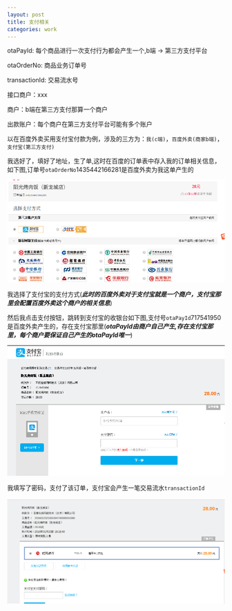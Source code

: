 ```yaml
---
layout: post
title: 支付相关
categories: work
---
```


otaPayId: 每个商品进行一次支付行为都会产生一个,b端 -> 第三方支付平台

otaOrderNo: 商品业务订单号

transactionId: 交易流水号

接口商户：xxx

商户：b端在第三方支付那算一个商户

出款账户：每个商户在第三方支付平台可能有多个账户

以在百度外卖买用支付宝付款为例，涉及的三方为：`我(c端)`，`百度外卖(商家b端)`，`支付宝(第三方支付)`

我选好了，填好了地址，生了单,这时在百度的订单表中存入我的订单相关信息，如下图,订单号`otaOrderNo`1435442166281是百度外卖为我这单产生的

![order](/images/work/order.png)

我选择了支付宝的支付方式(***此时的百度外卖对于支付宝就是一个商户，支付宝那里会配置百度外卖这个商户的相关信息***)

然后我点击支付按钮，跳转到支付宝的收银台如下图,支付号`otaPayId`717541950是百度外卖产生的，存在支付宝那里(***otaPayId由商户自己产生,存在支付宝那里，每个商户要保证自己产生的otaPayId唯一***)

![gotoPay](/images/work/gotopay.png)

我填写了密码，支付了该订单，支付宝会产生一笔交易流水`transactionId`

![pay](/images/work/pay.png)



